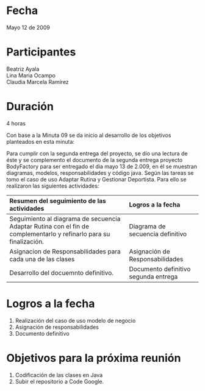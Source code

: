 # Fecha #
Mayo 12 de 2009

# Participantes #
Beatriz Ayala <br />
Lina Maria Ocampo <br />
Claudia Marcela Ramírez <br />


# Duración #
4 horas

Con base a la Minuta 09 se da inicio al desarrollo de los objetivos planteados en esta minuta:

Para cumplir con la segunda entrega del proyecto, se dío una lectura de éste y se complemento el documento de la segunda entrega proyecto BodyFactory para ser entregado el dia mayo 13 de 2.009, en él se muestran diagramas, modelos, responsabilidades y código java. Según las tareas se tomo el caso de uso Adaptar Rutina y Gestionar Deportista. Para ello se realizaron las siguientes actividades:


| **Resumen del seguimiento de las actividades** | **Logros a la fecha** |
|:-----------------------------------------------|:----------------------|
| Seguimiento al diagrama de secuencia Adaptar Rutina con el fin de complementarlo y refinarlo para su finalización. | Diagrama de secuencia definitivo |
| Asignacion de Responsabilidades para cada una de las clases | Asignación de Responsabilidades |
| Desarrollo del docuemnto definitivo. | Documento definitivo segunda entrega |


# Logros a la fecha #
1. Realización del caso de uso modelo de negocio <br />
2. Asignación de responsabilidades <br />
3. Documento definitivo <br />


# Objetivos para la próxima reunión #
1. Codificación de las clases en Java <br />
2. Subir el repositorio a Code Google. <br />